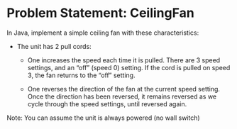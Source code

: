 # Problem Statement: CeilingFan

In Java,  implement a simple ceiling fan with these characteristics:

* The unit has 2 pull cords:

    * One increases the speed each time it is pulled.  There are 3 speed settings, and an “off” (speed 0) setting. If the cord is pulled on speed 3, the fan returns to the “off” setting.

    * One reverses the direction of the fan at the current speed setting. Once the direction has been reversed, it remains reversed as we cycle through the speed settings, until reversed again.

Note: You can assume the unit is always powered (no wall switch)
